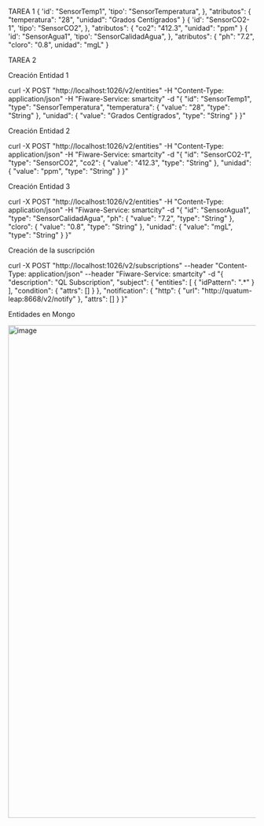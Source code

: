 TAREA 1
{
	'id': "SensorTemp1",
	'tipo': "SensorTemperatura",
	},
	"atributos": {
		"temperatura": "28",
		"unidad": "Grados Centígrados"
}
{
	'id': "SensorCO2-1",
	'tipo': "SensorCO2",
	},
	"atributos": {
		"co2": "412.3",
		"unidad": "ppm"
}
{
	'id': "SensorAgua1",
	'tipo': "SensorCalidadAgua",
	},
	"atributos": {
		"ph": "7.2",
		"cloro": "0.8",
		unidad": "mgL"
}

TAREA 2

Creación Entidad 1

curl -X POST "http://localhost:1026/v2/entities" -H "Content-Type: application/json" -H "Fiware-Service: smartcity" -d "{ \"id\": \"SensorTemp1\", \"type\": \"SensorTemperatura\", \"temperatura\": { \"value\": \"28\", \"type\": \"String\" }, \"unidad\": { \"value\": \"Grados Centígrados\", \"type\": \"String\" } }"

Creación Entidad 2

curl -X POST "http://localhost:1026/v2/entities" -H "Content-Type: application/json" -H "Fiware-Service: smartcity" -d "{ \"id\": \"SensorCO2-1\", \"type\": \"SensorCO2\", \"co2\": { \"value\": \"412.3\", \"type\": \"String\" }, \"unidad\": { \"value\": \"ppm\", \"type\": \"String\" } }"

Creación Entidad 3

curl -X POST "http://localhost:1026/v2/entities" -H "Content-Type: application/json" -H "Fiware-Service: smartcity" -d "{ \"id\": \"SensorAgua1\", \"type\": \"SensorCalidadAgua\", \"ph\": { \"value\": \"7.2\", \"type\": \"String\" }, \"cloro\": { \"value\": \"0.8\", \"type\": \"String\" }, \"unidad\": { \"value\": \"mgL\", \"type\": \"String\" } }"

Creación de la suscripción

curl -X POST "http://localhost:1026/v2/subscriptions" --header "Content-Type: application/json" --header "Fiware-Service: smartcity" -d "{ \"description\": \"QL Subscription\", \"subject\": { \"entities\": [ { \"idPattern\": \".*\" } ], \"condition\": { \"attrs\": [] } }, \"notification\": { \"http\": { \"url\": \"http://quatum-leap:8668/v2/notify\" }, \"attrs\": [] } }"

Entidades en Mongo

<img width="1919" height="1002" alt="image" src="https://github.com/user-attachments/assets/7e854785-bfda-4c15-9a88-10f133d1f2a4" />

